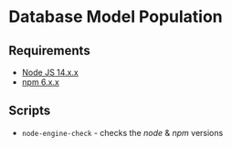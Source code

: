 # Database Model Population

## Requirements

- [Node JS 14.x.x](https://nodejs.org/en/)
- [npm 6.x.x](https://docs.npmjs.com/cli/v6)

## Scripts
- `node-engine-check` - checks the _node_ & _npm_ versions
